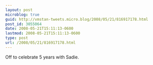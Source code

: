 ```yaml
---
layout: post
microblog: true
guid: http://vmstan-tweets.micro.blog/2008/05/21/816917178.html
post_id: 3055064
date: 2008-05-21T15:11:13-0600
lastmod: 2008-05-21T15:11:13-0600
type: post
url: /2008/05/21/816917178.html
---
```

Off to celebrate 5 years with Sadie.
